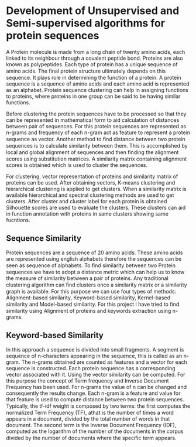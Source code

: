 # Development of Unsupervised and Semi-supervised algorithms for protein sequences
A Protein molecule is made from a long chain of twenty amino acids, each linked to its neighbour through a covalent peptide bond. Proteins are also known as polypeptides. Each type of protein has a unique sequence of amino acids. The ﬁnal protein structure ultimately depends on this sequence. It plays role in determining the function of a protein. A protein sequence is a sequence of amino acids and each amino acid is represented as an alphabet. Protein sequence clustering can help in assigning functions to proteins, where proteins in one group can be said to be having similar functions.

Before clustering the protein sequences have to be processed so that they can be represented in mathematical form to aid calculation of distances between pair of sequences. For this protein sequences are represented as n-grams and frequency of each n-gram act as feature to represent a protein sequence as vector. Another method to ﬁnd distance between two protein sequences is to calculate similarity between them. This is accomplished by local and global alignment of sequences and then ﬁnding the alignment scores using substitution matrices. A similarity matrix containing alignment scores is obtained which is used to cluster the sequences.

For clustering, vector representation of proteins and similarity matrix of proteins can be used. After obtaining vectors, K-means clustering and hierarchical clustering is applied to get clusters. When a similarity matrix is available hierarchical and spectral clustering methods are used to get clusters. After cluster and cluster label for each protein is obtained Silhouette scores are used to evaluate the clusters. These clusters can aid in function annotation with proteins in same clusters showing same fucntions.

Sequence Similarity
---

Protein sequences are a sequence of 20 amino acids. These amino acids are represented using english alphabets therefore the sequences can be seen as sequence of alphabets. To ﬁnd similarity between two Protein sequences we have to adopt a distance metric which can help us to know the measure of similarity between a pair of proteins. Any traditional clustering algorithm can ﬁnd clusters once a similarity matrix or a similarity graph is available. For this purpose we can use four types of methods: Alignment-based similarity, Keyword-based similarity, Kernel-based similarity and Model-based similarity. For this project I have tried to ﬁnd similarity using Alignment of proteins and keywords extraction using n-grams.

Keyword-based Similarity
---

In this approach a sequence is divided into small fragments. A segment is sequence of n-characters appearing in the sequence, this is called as an n-gram. The n-grams obtained are counted as features and a vector for each sequence is constructed. Each protein sequence has a corresponding vector associated with it. Using the vector similarity can be computed. For this purpose the concept of Term frequency and Inverse Document Frequency has been used. For n-grams the value of n can be changed and consequently the results change. Each n-gram is a feature and value for that feature is used to compute distance between two protein sequences. Typically, the tf-idf weight is composed by two terms: the ﬁrst computes the normalized Term Frequency (TF), athat is the number of times a word appears in a document, divided by the total number of words in that document. The second term is the Inverse Document Frequency (IDF), computed as the logarithm of the number of the documents in the corpus divided by the number of documents where the speciﬁc term appears.
